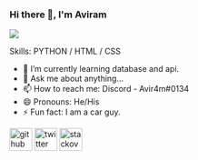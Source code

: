 ### Hi there 👋, I'm Aviram
![](https://media3.giphy.com/media/26tn33aiTi1jkl6H6/giphy.gif?cid=790b76119318393cec26899a711625217d1ab0142203b7ca&rid=giphy.gif&ct=g)


Skills: PYTHON / HTML / CSS

- 🌱 I’m currently learning database and api.
- 💬 Ask me about anything... 
- 📫 How to reach me: Discord - Avir4m#0134 
- 😄 Pronouns: He/His 
- ⚡ Fun fact: I am a car guy. 


[<img src='https://cdn.jsdelivr.net/npm/simple-icons@3.0.1/icons/github.svg' alt='github' height='40'>](https://github.com/Avir4m)  [<img src='https://cdn.jsdelivr.net/npm/simple-icons@3.0.1/icons/twitter.svg' alt='twitter' height='40'>](https://twitter.com/Avir4m1)  [<img src='https://cdn.jsdelivr.net/npm/simple-icons@3.0.1/icons/stackoverflow.svg' alt='stackoverflow' height='40'>](https://stackoverflow.com/users/16779012/aviram?tab=profile)  

